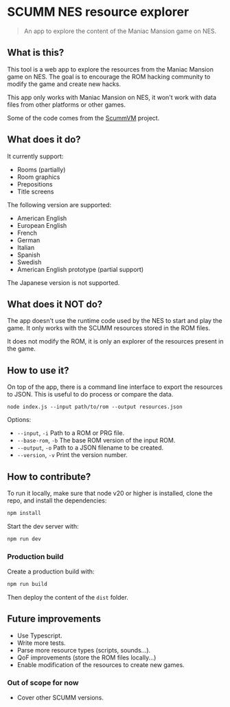 # SCUMM NES resource explorer

> An app to explore the content of the Maniac Mansion game on NES.

## What is this?

This tool is a web app to explore the resources from the Maniac Mansion game on NES.
The goal is to encourage the ROM hacking community to modify the game and create new hacks.

This app only works with Maniac Mansion on NES, it won't work with data files from other platforms or other games.

Some of the code comes from the [ScummVM](https://github.com/scummvm) project.

## What does it do?

It currently support:

- Rooms (partially)
- Room graphics
- Prepositions
- Title screens

The following version are supported:

- American English
- European English
- French
- German
- Italian
- Spanish
- Swedish
- American English prototype (partial support)

The Japanese version is not supported.

## What does it NOT do?

The app doesn't use the runtime code used by the NES to start and play the game. It only works with the SCUMM resources stored in the ROM files.

It does not modify the ROM, it is only an explorer of the resources present in the game.

## How to use it?

On top of the app, there is a command line interface to export the resources to JSON. This is useful to do process or compare the data.

```
node index.js --input path/to/rom --output resources.json
```

Options:

- `--input`, `-i` Path to a ROM or PRG file.
- `--base-rom`, `-b` The base ROM version of the input ROM.
- `--output`, `-o` Path to a JSON filename to be created.
- `--version`, `-v` Print the version number.

## How to contribute?

To run it locally, make sure that node v20 or higher is installed, clone the repo, and install the dependencies:

```sh
npm install
```

Start the dev server with:

```sh
npm run dev
```

### Production build

Create a production build with:

```sh
npm run build
```

Then deploy the content of the `dist` folder.

## Future improvements

- Use Typescript.
- Write more tests.
- Parse more resource types (scripts, sounds...).
- QoF improvements (store the ROM files locally...)
- Enable modification of the resources to create new games.

### Out of scope for now

- Cover other SCUMM versions.
